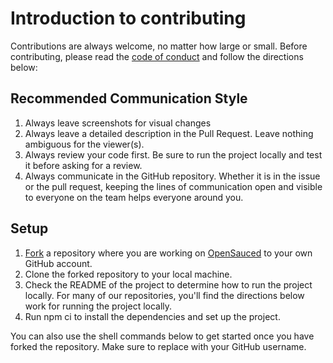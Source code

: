 # Introduction to contributing
Contributions are always welcome, no matter how large or small. Before contributing, please read the [code of conduct](https://docs.opensauced.pizza/contributing/code-of-conduct/) and follow the directions below:

## Recommended Communication Style
1. Always leave screenshots for visual changes
2. Always leave a detailed description in the Pull Request. Leave nothing ambiguous for the viewer(s).
3. Always review your code first. Be sure to run the project locally and test it before asking for a review.
4. Always communicate in the GitHub repository. Whether it is in the issue or the pull request, keeping the lines of communication open and visible to everyone on the team helps everyone around you.

## Setup
1. [Fork](https://docs.github.com/en/get-started/quickstart/fork-a-repo) a repository where you are working on [OpenSauced](github.com/open-sauced) to your own GitHub account.
2. Clone the forked repository to your local machine.
3. Check the README of the project to determine how to run the project locally. For many of our repositories, you'll find the directions below work for running the project locally.
4. Run npm ci to install the dependencies and set up the project.

You can also use the shell commands below to get started once you have forked the repository. Make sure to replace <your-name> with your GitHub username.
